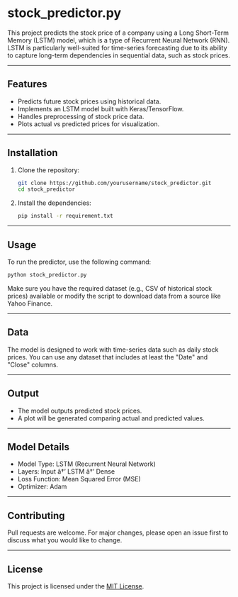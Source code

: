 # stock_predictor.py

This project predicts the stock price of a company using a Long Short-Term Memory (LSTM) model, which is a type of Recurrent Neural Network (RNN). LSTM is particularly well-suited for time-series forecasting due to its ability to capture long-term dependencies in sequential data, such as stock prices.

---

## Features
- Predicts future stock prices using historical data.
- Implements an LSTM model built with Keras/TensorFlow.
- Handles preprocessing of stock price data.
- Plots actual vs predicted prices for visualization.

---

## Installation

1. Clone the repository:
   ```bash
   git clone https://github.com/yourusername/stock_predictor.git
   cd stock_predictor
   ```

2. Install the dependencies:
   ```bash
   pip install -r requirement.txt
   ```

---

## Usage

To run the predictor, use the following command:

```bash
python stock_predictor.py
```

Make sure you have the required dataset (e.g., CSV of historical stock prices) available or modify the script to download data from a source like Yahoo Finance.

---

## Data

The model is designed to work with time-series data such as daily stock prices. You can use any dataset that includes at least the "Date" and "Close" columns.

---

## Output

- The model outputs predicted stock prices.
- A plot will be generated comparing actual and predicted values.

---

## Model Details

- Model Type: LSTM (Recurrent Neural Network)
- Layers: Input â†’ LSTM â†’ Dense
- Loss Function: Mean Squared Error (MSE)
- Optimizer: Adam

---

## Contributing

Pull requests are welcome. For major changes, please open an issue first to discuss what you would like to change.

---

## License

This project is licensed under the [MIT License](LICENSE).
